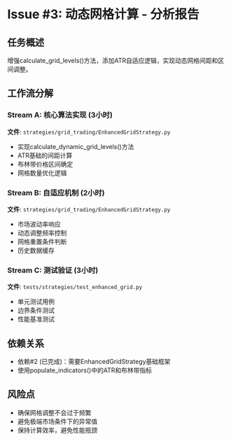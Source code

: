 # Issue #3: 动态网格计算 - 分析报告

## 任务概述
增强calculate_grid_levels()方法，添加ATR自适应逻辑，实现动态网格间距和区间调整。

## 工作流分解

### Stream A: 核心算法实现 (3小时)
**文件**: `strategies/grid_trading/EnhancedGridStrategy.py`
- 实现calculate_dynamic_grid_levels()方法
- ATR基础的间距计算
- 布林带价格区间确定
- 网格数量优化逻辑

### Stream B: 自适应机制 (2小时)
**文件**: `strategies/grid_trading/EnhancedGridStrategy.py`
- 市场波动率响应
- 动态调整频率控制
- 网格重置条件判断
- 历史数据缓存

### Stream C: 测试验证 (3小时)
**文件**: `tests/strategies/test_enhanced_grid.py`
- 单元测试用例
- 边界条件测试
- 性能基准测试

## 依赖关系
- 依赖#2 (已完成)：需要EnhancedGridStrategy基础框架
- 使用populate_indicators()中的ATR和布林带指标

## 风险点
- 确保网格调整不会过于频繁
- 避免极端市场条件下的异常值
- 保持计算效率，避免性能瓶颈